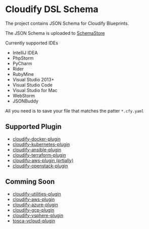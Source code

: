 # Cloudify DSL Schema

The project contains JSON Schema for Cloudify Blueprints.

The JSON Schema is uploaded to [SchemaStore](http://www.schemastore.org/json/)

Currently supported IDEs
- IntelliJ IDEA
- PhpStorm
- PyCharm
- Rider
- RubyMine
- Visual Studio 2013+
- Visual Studio Code
- Visual Studio for Mac
- WebStorm
- JSONBuddy

All you need is to save your file that matches the patter `*.cfy.yaml`

## Supported Plugin
- [cloudify-docker-plugin](https://github.com/cloudify-cosmo/cloudify-docker-plugin)
- [cloudify-kubernetes-plugin](https://github.com/cloudify-cosmo/cloudify-kubernetes-plugin)
- [cloudify-ansible-plugin](https://github.com/cloudify-cosmo/cloudify-ansible-plugin)
- [cloudify-terraform-plugin](https://github.com/cloudify-cosmo/cloudify-terraform-plugin)
- [cloudifu-aws-plugin (prtially)](https://github.com/cloudify-cosmo/cloudify-aws-plugin)
- [cloudify-openstack-plugin](https://github.com/cloudify-cosmo/cloudify-openstack-plugin)

## Comming Soon
- [cloudify-utilities-plugin](https://github.com/cloudify-incubator/cloudify-utilities-plugin)
- [cloudify-aws-plugin](https://github.com/cloudify-cosmo/cloudify-aws-plugin)
- [cloudify-azure-plugin](https://github.com/cloudify-cosmo/cloudify-azure-plugin)
- [cloudify-gcp-plugin](https://github.com/cloudify-cosmo/cloudify-gcp-plugin)
- [cloudify-vsphere-plugin](https://github.com/cloudify-cosmo/cloudify-vsphere-plugin)
- [tosca-vcloud-plugin](https://github.com/cloudify-cosmo/tosca-vcloud-plugin)
 
